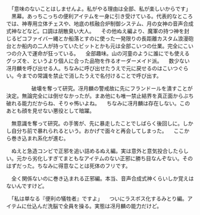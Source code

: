 　「意味のないことはしませんよ。私がやる理由は全部、私が楽しいからです」
　黒幕。あっちこっちの便利アイテムを一身に引き受けている。代表的なところでは、神専用立体チェスや、地底の核融合炉制御システム、月の女神の音声合成式神などなど。口調は胡散臭い大人。
　その他ぬえ編より、魔軍の持つ神を封じるピコファイバー縄とか船落とすのに使った一発限りの長距離カスタム浪漫砲台とか船内の二人が持っていたビットとかも元は全部こいつの仕業。完全にこいつの介入で運命が狂っている。
　全部趣味。山の河童のように誰にでも使えるグッズを、というより個人に合った品物を作るオーダーメイド派。
　数少ない冴月麟を呼び出せる人。ちなみに呼び出せたうえで元に戻せるのはこいつぐらい。今までの常識を禁止で消したうえで名付けることで呼び出す。



　
　
　
　破壊を奪って研究。冴月麟の警戒故に先にフランドールを潰すことが決定。無論完全には倒せなかったが。まあ他にも唯一禁止結界を真正面からぶち破れる能力だからね、そりゃ怖いよね。
　ちなみに冴月麟は存在しない。このあとも顔を見せない悪役として暗躍。

　無意識を奪って研究。の手筈が、先に暴走したことでしばらく後回しに。しかし自分ち前で暴れられるという。おかげで面々と再会してしまった。
　ここから巻き込まれ系化が進む。

　ぬえと急造コンビで正邪を追い詰めるぬえ編。実は意外と意気投合したらしい。元から劣化しすぎてまともなアイテムのない正邪に勝ち目なんぞない。そのはずだった。ちなみに得意なことは死体のフリです。

　全く関係ないのに巻き込まれる正邪編。本当、音声合成式神くらいしか覚えはないんですけど。

　「私は単なる『便利の犠牲者』ですよ」
　ついにラスボス化するみとり編。アイテムに仕込んだ洗脳で全員を操る。実態は冴月麟の能力だけど。